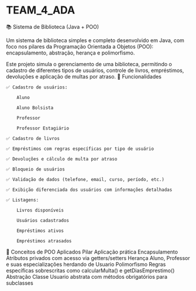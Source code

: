 # TEAM_4_ADA
📚 Sistema de Biblioteca (Java + POO)

Um sistema de biblioteca simples e completo desenvolvido em Java, com foco nos pilares da Programação Orientada a Objetos (POO): encapsulamento, abstração, herança e polimorfismo.

Este projeto simula o gerenciamento de uma biblioteca, permitindo o cadastro de diferentes tipos de usuários, controle de livros, empréstimos, devoluções e aplicação de multas por atraso.
🚀 Funcionalidades

    ✅ Cadastro de usuários:

        Aluno

        Aluno Bolsista

        Professor

        Professor Estagiário

    ✅ Cadastro de livros

    ✅ Empréstimos com regras específicas por tipo de usuário

    ✅ Devoluções e cálculo de multa por atraso

    ✅ Bloqueio de usuários

    ✅ Validação de dados (telefone, email, curso, período, etc.)

    ✅ Exibição diferenciada dos usuários com informações detalhadas

    ✅ Listagens:

        Livros disponíveis

        Usuários cadastrados

        Empréstimos ativos

        Empréstimos atrasados

🧠 Conceitos de POO Aplicados
Pilar	Aplicação prática
Encapsulamento	Atributos privados com acesso via getters/setters
Herança	Aluno, Professor e suas especializações herdando de Usuario
Polimorfismo	Regras específicas sobrescritas como calcularMulta() e getDiasEmprestimo()
Abstração	Classe Usuario abstrata com métodos obrigatórios para subclasses
